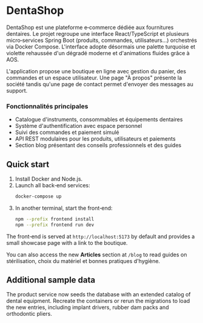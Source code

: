# DentaShop

DentaShop est une plateforme e‑commerce dédiée aux fournitures dentaires. Le projet regroupe une interface React/TypeScript et plusieurs micro‑services Spring Boot (produits, commandes, utilisateurs…) orchestrés via Docker Compose. L'interface adopte désormais une palette turquoise et violette rehaussée d'un dégradé moderne et d'animations fluides grâce à AOS.

L'application propose une boutique en ligne avec gestion du panier, des commandes et un espace utilisateur. Une page "À propos" présente la société tandis qu'une page de contact permet d'envoyer des messages au support.

### Fonctionnalités principales

- Catalogue d'instruments, consommables et équipements dentaires
- Système d'authentification avec espace personnel
- Suivi des commandes et paiement simulé
- API REST modulaires pour les produits, utilisateurs et paiements
- Section blog présentant des conseils professionnels et des guides

## Quick start

1. Install Docker and Node.js.
2. Launch all back‑end services:
   ```bash
   docker-compose up
   ```
3. In another terminal, start the front‑end:
   ```bash
   npm --prefix frontend install
   npm --prefix frontend run dev
   ```

The front‑end is served at `http://localhost:5173` by default and provides a small showcase page with a link to the boutique.

You can also access the new **Articles** section at `/blog` to read guides on stérilisation, choix du matériel et bonnes pratiques d'hygiène.

## Additional sample data
The product service now seeds the database with an extended catalog of dental equipment. Recreate the containers or rerun the migrations to load the new entries, including implant drivers, rubber dam packs and orthodontic pliers.
